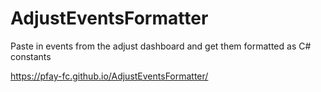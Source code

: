 # AdjustEventsFormatter
Paste in events from the adjust dashboard and get them formatted as C# constants

https://pfay-fc.github.io/AdjustEventsFormatter/
